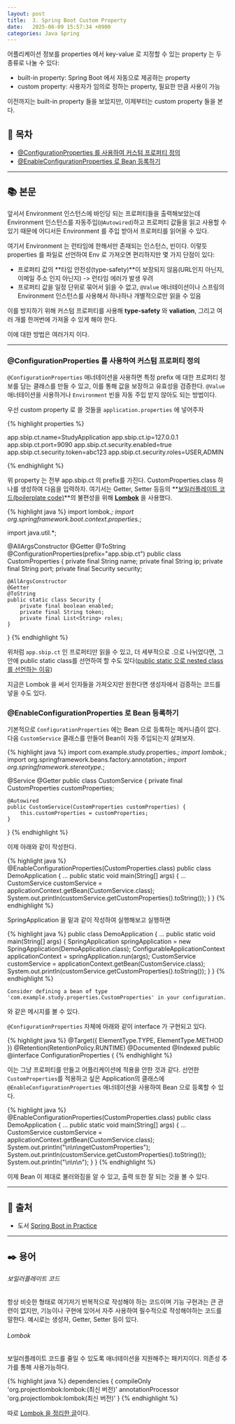 ```yaml
---
layout: post
title:  3. Spring Boot Custom Property
date:   2025-06-09 15:57:34 +0900
categories: Java Spring
---
```


<!--more-->

어플리케이션 정보를 properties 에서 key-value 로 지정할 수 있는 property 는 두 종류로 나눌 수 있다:

- built-in property: Spring Boot 에서 자동으로 제공하는 property
- custom property: 사용자가 임의로 정하는 property, 필요한 만큼 사용이 가능

이전까지는 built-in property 들을 보았지만, 이제부터는 custom property 들을 본다.

## 📂 목차
- [@ConfigurationProperties 를 사용하여 커스텀 프로퍼티 정의](#configurationproperties-를-사용하여-커스텀-프로퍼티-정의)
- [@EnableConfigurationProperties 로 Bean 등록하기](#enableconfigurationproperties-로-bean-등록하기)

---

## 📚 본문

앞서서 Environment 인스턴스에 바인딩 되는 프로퍼티들을 출력해보았는데 Environment 인스턴스를 자동주입(`@Autowired`)하고 프로퍼티 값들을 읽고 사용할 수 있기 때문에 어디서든 Environment 를 주입 받아서 프로퍼티를 읽어올 수 있다.

여기서 Environment 는 런타임에 한해서만 존재되는 인스턴스, 빈이다. 이렇듯 properties 를 파일로 선언하여 Env 로 가져오면 편리하지만 몇 가지 단점이 있다:

- 프로퍼티 값의 **타입 안전성(type-safety)**이 보장되지 않음(URL인지 아닌지, 이메일 주소 인지 아닌지) -> 런타임 에러가 발생 우려
- 프로퍼티 값을 일정 단위로 묶어서 읽을 수 없고, `@Value` 애너테이션이나 스프링의 Environment 인스턴스를 사용해서 하나하나 개별적으로만 읽을 수 있음

이를 방지하기 위해 커스텀 프로퍼티를 사용해 **type-safety** 와 **valiation**, 그리고 여러 개를 한꺼번에 가져올 수 있게 해야 한다.

이에 대한 방법은 여러가지 이다.

---

### @ConfigurationProperties 를 사용하여 커스텀 프로퍼티 정의

`@ConfigurationProperties` 애너테이션을 사용하면 특정 prefix 에 대한 프로퍼티 정보를 담는 클래스를 만들 수 있고, 이를 통해 값을 보장하고 유효성을 검증한다. `@Value` 애너테이션을 사용하거나 `Environment` 빈을 자동 주입 받지 않아도 되는 방법이다.

우선 custom property 로 쓸 것들을 `application.properties` 에 넣어주자

{% highlight properties %}

app.sbip.ct.name=StudyApplication
app.sbip.ct.ip=127.0.0.1
app.sbip.ct.port=9090
app.sbip.ct.security.enabled=true
app.sbip.ct.security.token=abc123
app.sbip.ct.security.roles=USER,ADMIN

{% endhighlight %}

위 property 는 전부 app.sbip.ct 의 prefix를 가진다. CustomProperties.class 하나를 생성하여 다음을 입력하자. 여기서는 Getter, Setter 등등의 **[보일러플레이트 코드(boilerplate code)](#보일러플레이트-코드)**의 불편성을 위해 [**Lombok**](#lombok) 을 사용했다.

{% highlight java %}
import lombok.*;
import org.springframework.boot.context.properties.*;

import java.util.*;

@AllArgsConstructor
@Getter
@ToString
@ConfigurationProperties(prefix="app.sbip.ct")
public class CustomProperties {
    private final String name;
    private final String ip;
    private final String port;
    private final Security security;

    @AllArgsConstructor
    @Getter
    @ToString
    public static class Security {
        private final boolean enabled;
        private final String token;
        private final List<String> roles;
    }
}
{% endhighlight %}

위처럼 `app.sbip.ct` 인 프로퍼티만 읽을 수 있고, 더 세부적으로 .으로 나뉘었다면, 그 안에 public static class를 선언하여 할 수도 있다([public static 으로 nested class 를 선언하는 이유][nested-class])

지금은 Lombok 을 써서 인자들을 가져오지만 원한다면 생성자에서 검증하는 코드를 넣을 수도 있다.

### @EnableConfigurationProperties 로 Bean 등록하기

기본적으로 `ConfigurationProperties` 에는 Bean 으로 등록하는 메커니즘이 없다.  
다음 `CustomService` 클래스를 만들어 Bean이 자동 주입되는지 살펴보자.

{% highlight java %}
import com.example.study.properties.*;
import lombok.*;
import org.springframework.beans.factory.annotation.*;
import org.springframework.stereotype.*;

@Service
@Getter
public
class CustomService {
    private final CustomProperties customProperties;

    @Autowired
    public CustomService(CustomProperties customProperties) {
        this.customProperties = customProperties;
    }
}
{% endhighlight %}

이제 아래와 같이 작성한다.

{% highlight java %}
@EnableConfigurationProperties(CustomProperties.class)
public class DemoApplication {
    ...
    public static void main(String[] args)  {
        ...
        CustomService customService = applicationContext.getBean(CustomService.class);
		System.out.println(customService.getCustomProperties().toString());
    }
}
{% endhighlight %}

SpringApplication 을 밑과 같이 작성하여 실행해보고 실행하면

{% highlight java %}
public class DemoApplication {
    ...
    public static void main(String[] args)  {
        SpringApplication springApplication = new SpringApplication(DemoApplication.class);
        ConfigurableApplicationContext applicationContext = springApplication.run(args);
        CustomService customService = applicationContext.getBean(CustomService.class);
		System.out.println(customService.getCustomProperties().toString());
    }
}
{% endhighlight %}

`Consider defining a bean of type 'com.example.study.properties.CustomProperties' in your configuration.`

와 같은 메시지를 볼 수 있다.

`@ConfigurationProperties` 자체에 아래와 같이 interface 가 구현되고 있다.

{% highlight java %}
@Target({ ElementType.TYPE, ElementType.METHOD })
@Retention(RetentionPolicy.RUNTIME)
@Documented
@Indexed
public @interface ConfigurationProperties {
{% endhighlight %}

이는 그냥 프로퍼티를 만들고 어플리케이션에 적용을 안한 것과 같다. 선언한 `CustomProperties`를 적용하고 싶은 Application의 클래스에 `@EnableConfigurationProperties` 애너테이션을 사용하여 Bean 으로 등록할 수 있다.

{% highlight java %}
@EnableConfigurationProperties(CustomProperties.class)
public class DemoApplication {
    ...
    public static void main(String[] args)  {
        ...
        CustomService customService = applicationContext.getBean(CustomService.class);
		System.out.println("\n\n\ngetCustomProperties");
		System.out.println(customService.getCustomProperties().toString());
		System.out.println("\n\n\n");
    }
}
{% endhighlight %}

이제 Bean 이 제대로 불러와짐을 알 수 있고, 출력 또한 잘 되는 것을 볼 수 있다.

---

## 🔗 출처
- 도서 [Spring Boot in Practice](https://www.aladin.co.kr/shop/wproduct.aspx?ItemId=279280319&srsltid=AfmBOoqOq7s5PrLMTe6aMGBXVD7AjNczIgN0e57lelyEY76kueqPkxeK)

---

## ✒️ 용어

###### 보일러플레이트 코드

항상 비슷한 형태로 여기저기 반복적으로 작성해야 하는 코드이며 기능 구현과는 큰 관련이 없지만, 기능이나 구현에 있어서 자주 사용하여 필수적으로 작성해야하는 코드를 말한다. 예시로는 생성자, Getter, Setter 등이 있다.

###### Lombok

보일러플레이트 코드를 줄일 수 있도록 애너테이션을 지원해주는 패키지이다. 의존성 추가를 통해 사용가능하다.

{% highlight java %}
dependencies {
    compileOnly 'org.projectlombok:lombok:(최신 버전)'
    annotationProcessor 'org.projectlombok:lombok(최신 버전)'
}
{% endhighlight %}

따로 [Lombok 을 정리한 글][lombok]이다.

[lombok]:   /2025/06/09/보조.-lombok
[nested-class]: /2025/06/09/보조.-nested-class